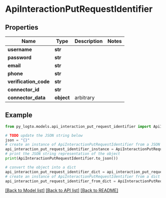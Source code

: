 # ApiInteractionPutRequestIdentifier


## Properties

Name | Type | Description | Notes
------------ | ------------- | ------------- | -------------
**username** | **str** |  | 
**password** | **str** |  | 
**email** | **str** |  | 
**phone** | **str** |  | 
**verification_code** | **str** |  | 
**connector_id** | **str** |  | 
**connector_data** | **object** | arbitrary | 

## Example

```python
from py_logto.models.api_interaction_put_request_identifier import ApiInteractionPutRequestIdentifier

# TODO update the JSON string below
json = "{}"
# create an instance of ApiInteractionPutRequestIdentifier from a JSON string
api_interaction_put_request_identifier_instance = ApiInteractionPutRequestIdentifier.from_json(json)
# print the JSON string representation of the object
print(ApiInteractionPutRequestIdentifier.to_json())

# convert the object into a dict
api_interaction_put_request_identifier_dict = api_interaction_put_request_identifier_instance.to_dict()
# create an instance of ApiInteractionPutRequestIdentifier from a dict
api_interaction_put_request_identifier_from_dict = ApiInteractionPutRequestIdentifier.from_dict(api_interaction_put_request_identifier_dict)
```
[[Back to Model list]](../README.md#documentation-for-models) [[Back to API list]](../README.md#documentation-for-api-endpoints) [[Back to README]](../README.md)


